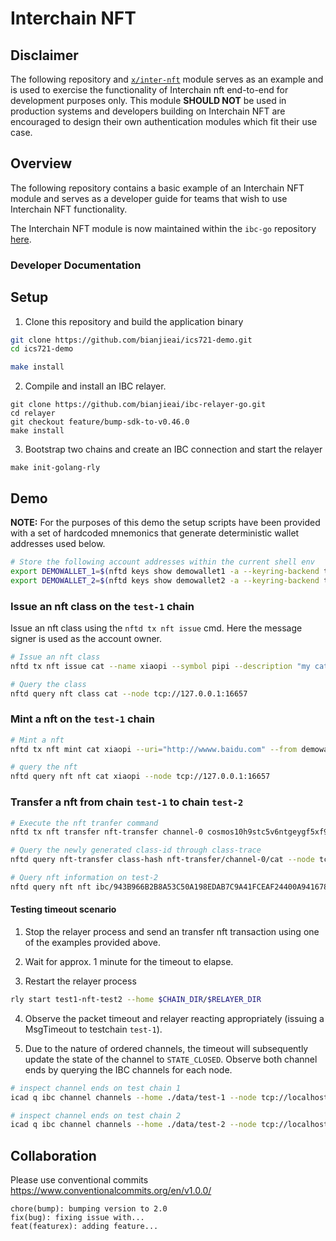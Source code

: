 # Interchain NFT

## Disclaimer

The following repository and [`x/inter-nft`](./x/inter-nft/) module serves as an example and is used to exercise the functionality of Interchain nft end-to-end for development purposes only.
This module **SHOULD NOT** be used in production systems and developers building on Interchain NFT are encouraged to design their own authentication modules which fit their use case.

## Overview 

The following repository contains a basic example of an Interchain NFT module and serves as a developer guide for teams that wish to use Interchain NFT functionality.

The Interchain NFT module is now maintained within the `ibc-go` repository 
[here](https://github.com/bianjieai/ibc-go/blob/develop/modules/apps/nft-transfer). 

### Developer Documentation

## Setup

1. Clone this repository and build the application binary

```bash
git clone https://github.com/bianjieai/ics721-demo.git
cd ics721-demo

make install 
```

2. Compile and install an IBC relayer.
```
git clone https://github.com/bianjieai/ibc-relayer-go.git
cd relayer
git checkout feature/bump-sdk-to-v0.46.0 
make install
```

3. Bootstrap two chains and create an IBC connection and start the relayer
```
make init-golang-rly
```

## Demo

**NOTE:** For the purposes of this demo the setup scripts have been provided with a set of hardcoded mnemonics that generate deterministic wallet addresses used below.

```bash
# Store the following account addresses within the current shell env
export DEMOWALLET_1=$(nftd keys show demowallet1 -a --keyring-backend test --home ./data/test-1) && echo $DEMOWALLET_1;
export DEMOWALLET_2=$(nftd keys show demowallet2 -a --keyring-backend test --home ./data/test-2) && echo $DEMOWALLET_2;
```

### Issue an nft class on the `test-1` chain

Issue an nft class using the `nftd tx nft issue` cmd. 
Here the message signer is used as the account owner.

```bash
# Issue an nft class
nftd tx nft issue cat --name xiaopi --symbol pipi --description "my cat" --uri "hhahahh"  --from demowallet1 --chain-id test-1 --keyring-dir ./data/test-1 --fees=1stake --keyring-backend=test -b block --node tcp://127.0.0.1:16657

# Query the class
nftd query nft class cat --node tcp://127.0.0.1:16657

```

### Mint a nft on the `test-1` chain

```bash
# Mint a nft
nftd tx nft mint cat xiaopi --uri="http://wwww.baidu.com" --from demowallet1 --chain-id test-1 --keyring-dir ./data/test-1 --fees=1stake --keyring-backend=test -b block --node tcp://127.0.0.1:16657

# query the nft
nftd query nft nft cat xiaopi --node tcp://127.0.0.1:16657
```

### Transfer a nft from chain `test-1` to chain `test-2`

```bash
# Execute the nft tranfer command
nftd tx nft transfer nft-transfer channel-0 cosmos10h9stc5v6ntgeygf5xf945njqq5h32r53uquvw cat xiaopi --from demowallet1 --chain-id test-1 --keyring-dir ./data/test-1 --fees=1stake --keyring-backend=test -b block --node tcp://127.0.0.1:16657 --packet-timeout-height 2-10000

# Query the newly generated class-id through class-trace
nftd query nft-transfer class-hash nft-transfer/channel-0/cat --node tcp://127.0.0.1:26657

# Query nft information on test-2
nftd query nft nft ibc/943B966B2B8A53C50A198EDAB7C9A41FCEAF24400A94167846679769D8BF8311 xiaopi --node tcp://127.0.0.1:26657
```

#### Testing timeout scenario

1. Stop the relayer process and send an transfer nft transaction using one of the examples provided above.

2. Wait for approx. 1 minute for the timeout to elapse.

3. Restart the relayer process

```bash
rly start test1-nft-test2 --home $CHAIN_DIR/$RELAYER_DIR
```

4. Observe the packet timeout and relayer reacting appropriately (issuing a MsgTimeout to testchain `test-1`).

5. Due to the nature of ordered channels, the timeout will subsequently update the state of the channel to `STATE_CLOSED`.
Observe both channel ends by querying the IBC channels for each node.

```bash
# inspect channel ends on test chain 1
icad q ibc channel channels --home ./data/test-1 --node tcp://localhost:16657

# inspect channel ends on test chain 2
icad q ibc channel channels --home ./data/test-2 --node tcp://localhost:26657
```

## Collaboration

Please use conventional commits  https://www.conventionalcommits.org/en/v1.0.0/

```
chore(bump): bumping version to 2.0
fix(bug): fixing issue with...
feat(featurex): adding feature...
```
